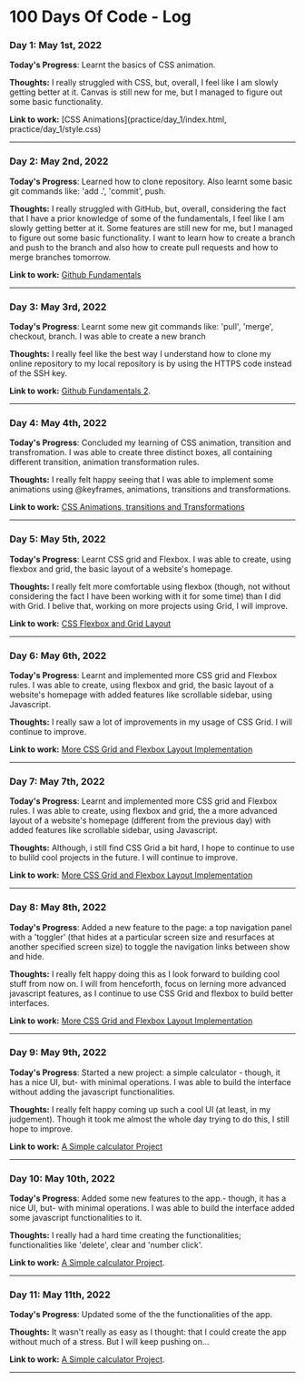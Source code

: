 # 100 Days Of Code - Log

### Day 1: May 1st, 2022

**Today's Progress**: Learnt the basics of CSS animation.

**Thoughts:** I really struggled with CSS, but, overall, I feel like I am slowly getting better at it. Canvas is still new for me, but I managed to figure out some basic functionality.

**Link to work:** [CSS Animations](practice/day_1/index.html, practice/day_1/style.css)

****************************************************************************************

### Day 2: May 2nd, 2022

**Today's Progress**: Learned how to clone repository. Also learnt some basic git commands like: 'add .', 'commit', push.

**Thoughts:** I really struggled with GitHub, but, overall, considering the fact that I have a prior knowledge of some of the fundamentals, I feel like I am slowly getting better at it. Some features are still new for me, but I managed to figure out some basic functionality. I want to learn how to create a branch and push to the branch and also how to create pull requests and how to merge branches tomorrow.

**Link to work:** [Github Fundamentals](practice/day_2/github_fundamentals_1.md)

****************************************************************************************

### Day 3: May 3rd, 2022

**Today's Progress**: Learnt some new git commands like: 'pull', 'merge', checkout, branch. I was able to create a new branch

**Thoughts:** I really feel like the best way I understand how to clone my online repository to my local repository is by using the HTTPS code instead of the SSH key.

**Link to work:** [Github Fundamentals 2](practice/day_3/github_fundamentals_2.md).

****************************************************************************************

### Day 4: May 4th, 2022

**Today's Progress**: Concluded my learning of CSS animation, transition and transfromation. I was able to create three distinct boxes, all containing different transition, animation transformation rules.

**Thoughts:** I really felt happy seeing that I was able to implement some animations using @keyframes, animations, transitions and transformations.

**Link to work:** [CSS Animations, transitions and Transformations](practice/day_4)

****************************************************************************************

### Day 5: May 5th, 2022

**Today's Progress**: Learnt CSS grid and Flexbox. I was able to create, using flexbox and grid, the basic layout of a website's homepage.

**Thoughts:** I really felt more comfortable using flexbox (though, not without considering the fact I have been working with it for some time) than I did with Grid. I belive that, working on more projects using Grid, I will improve.

**Link to work:** [CSS Flexbox and Grid Layout](practice/day_5)

****************************************************************************************

### Day 6: May 6th, 2022

**Today's Progress**: Learnt and implemented more CSS grid and Flexbox rules. I was able to create, using flexbox and grid, the basic layout of a website's homepage with added features like scrollable sidebar, using Javascript.

**Thoughts:** I really saw a lot of improvements in my usage of CSS Grid. I will continue to improve.

**Link to work:** [More CSS Grid and Flexbox Layout Implementation](practice/day_5)

****************************************************************************************

### Day 7: May 7th, 2022

**Today's Progress**: Learnt and implemented more CSS grid and Flexbox rules. I was able to create, using flexbox and grid, the a more advanced layout of a website's homepage (different from the previous day) with added features like scrollable sidebar, using Javascript.

**Thoughts:** Although, i still find CSS Grid a bit hard, I hope to continue to use to bulild cool projects in the future. I will continue to improve.

**Link to work:** [More CSS Grid and Flexbox Layout Implementation](practice/day_7_8)

****************************************************************************************

### Day 8: May 8th, 2022

**Today's Progress**: Added a new feature to the page: a top navigation panel with a 'toggler' (that hides at a particular screen size and resurfaces at another specified screen size) to toggle the navigation links between show and hide.

**Thoughts:** I really felt happy doing this as I look forward to building cool stuff from now on. I will from henceforth, focus on lerning more advanced javascript features, as I continue to use CSS Grid and flexbox to build better interfaces.

**Link to work:** [More CSS Grid and Flexbox Layout Implementation](practice/day_7_8)

****************************************************************************************

### Day 9: May 9th, 2022

**Today's Progress**: Started a new project: a simple calculator - though, it has a nice UI, but- with minimal operations. I was able to build the interface without adding the javascript functionalities.

**Thoughts:** I really felt happy coming up such a cool UI (at least, in my judgement). Though it took me almost the whole day trying to do this, I still hope to improve.

**Link to work:** [A Simple calculator Project](projects/calculator/)

****************************************************************************************

### Day 10: May 10th, 2022

**Today's Progress**: Added some new features to the app.- though, it has a nice UI, but- with minimal operations. I was able to build the interface added some javascript functionalities to it.

**Thoughts:** I really had a hard time creating the functionalities; functionalities like 'delete', clear and 'number click'.

**Link to work:** [A Simple calculator Project](projects/calculator/).

****************************************************************************************

### Day 11: May 11th, 2022

**Today's Progress**: Updated some of the the functionalities of the app.

**Thoughts:** It wasn't really as easy as I thought: that I could create the app without much of a stress. But I will keep pushing on...

**Link to work:** [A Simple calculator Project](projects/calculator/).

****************************************************************************************
